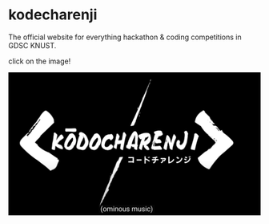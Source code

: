 # kodecharenji
The official website for everything hackathon &amp;  coding competitions in GDSC KNUST.

click on the image!

[![kodecharenji](logo.png 'Lgos')](https://www.youtube.com/watch?v=DlKl8me4Npw)

